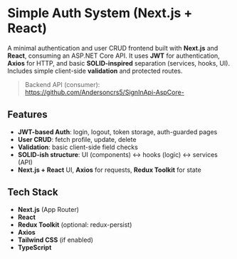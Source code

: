 # Simple Auth System (Next.js + React)

A minimal authentication and user CRUD frontend built with **Next.js** and **React**, consuming an ASP.NET Core API. It uses **JWT** for authentication, **Axios** for HTTP, and basic **SOLID-inspired** separation (services, hooks, UI). Includes simple client-side **validation** and protected routes.

> Backend API (consumer):
> https://github.com/Andersoncrs5/SignInApi-AspCore-


## Features

- **JWT-based Auth**: login, logout, token storage, auth-guarded pages
- **User CRUD**: fetch profile, update, delete
- **Validation**: basic client-side field checks
- **SOLID-ish structure**: UI (components) ↔ hooks (logic) ↔ services (API)
- **Next.js + React** UI, **Axios** for requests, **Redux Toolkit** for state


## Tech Stack

- **Next.js** (App Router)
- **React**
- **Redux Toolkit** (optional: redux-persist)
- **Axios**
- **Tailwind CSS** (if enabled)
- **TypeScript**
